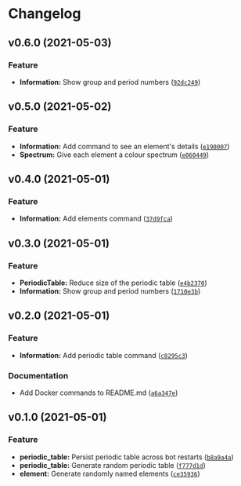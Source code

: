 # Changelog

<!--next-version-placeholder-->

## v0.6.0 (2021-05-03)
### Feature
* **Information:** Show group and period numbers ([`92dc249`](https://github.com/danth/starflake/commit/92dc249ba8427c42bc82e5b9e9f4b90053ba0144))

## v0.5.0 (2021-05-02)
### Feature
* **Information:** Add command to see an element's details ([`e190007`](https://github.com/danth/starflake/commit/e190007f160038f6d3b4af861edf2574be49a4c3))
* **Spectrum:** Give each element a colour spectrum ([`e060449`](https://github.com/danth/starflake/commit/e06044913a3e335d9303d644b030720e9ee059aa))

## v0.4.0 (2021-05-01)
### Feature
* **Information:** Add elements command ([`37d9fca`](https://github.com/danth/starflake/commit/37d9fcaf0dfc53902689e374cfbed4c782f24a28))

## v0.3.0 (2021-05-01)
### Feature
* **PeriodicTable:** Reduce size of the periodic table ([`e4b2370`](https://github.com/danth/starflake/commit/e4b2370352f16085b122fe1f008d9bfb5751d364))
* **Information:** Show group and period numbers ([`1710e3b`](https://github.com/danth/starflake/commit/1710e3bcef3cdd3ca31a2e0a76516444627b3ad2))

## v0.2.0 (2021-05-01)
### Feature
* **Information:** Add periodic table command ([`c8295c3`](https://github.com/danth/starflake/commit/c8295c390ec3713057e81f44d5662b07e70247e5))

### Documentation
* Add Docker commands to README.md ([`a6a347e`](https://github.com/danth/starflake/commit/a6a347ec5dc833f1f20d30e6bb5fecaa11c510df))

## v0.1.0 (2021-05-01)
### Feature
* **periodic_table:** Persist periodic table across bot restarts ([`b8a9a4a`](https://github.com/danth/starflake/commit/b8a9a4a5a96b629e3580e7a610765d2c346dc89e))
* **periodic_table:** Generate random periodic table ([`f777d1d`](https://github.com/danth/starflake/commit/f777d1df4604f7291bd0a03073a18f2de0125b17))
* **element:** Generate randomly named elements ([`ce35936`](https://github.com/danth/starflake/commit/ce3593631c246364911ce5f039adf428bf349a15))
